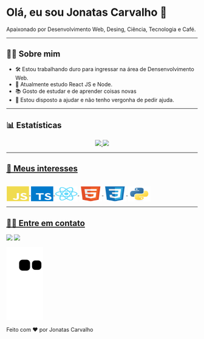 # Olá, eu sou Jonatas Carvalho 👋

Apaixonado por Desenvolvimento Web, Desing, Ciência, Tecnologia e Café. 

---

## **🙋🏾 Sobre mim**
- 🛠️ Estou trabalhando duro para ingressar na área de Densenvolvimento Web.
- 🌱 Atualmente estudo React JS e Node.
- 📚 Gosto de estudar e de aprender coisas novas
- 🤝 Estou disposto a ajudar e não tenho vergonha de pedir ajuda. 

---

## **📊 Estatísticas**
<div align="center">
  <a href="https://github.com/JonatasC17">
  <img height="180em" src="https://github-readme-stats.vercel.app/api?username=JonatasC17&show_icons=true&theme=tokyonight&include_all_commits=true&count_private=true"/>
  <img height="180em" src="https://github-readme-stats.vercel.app/api/top-langs/?username=JonatasC17&layout=compact&langs_count=7&theme=tokyonight"/>
</div>
  
  ---
  
## **🤩 Meus interesses**
  
<div style="display: inline_block"><br>
  <img align="center" alt="Jonatas-Js" height="40" width="60" src="https://raw.githubusercontent.com/devicons/devicon/master/icons/javascript/javascript-plain.svg">
  <img align="center" alt="Jonatas-Ts" height="40" width="60" src="https://raw.githubusercontent.com/devicons/devicon/master/icons/typescript/typescript-plain.svg">
  <img align="center" alt="Jonatas-React" height="40" width="60" src="https://raw.githubusercontent.com/devicons/devicon/master/icons/react/react-original.svg">
  <img align="center" alt="Jonatas-HTML" height="40" width="60" src="https://raw.githubusercontent.com/devicons/devicon/master/icons/html5/html5-original.svg">
  <img align="center" alt="Jonatas-CSS" height="40" width="60" src="https://raw.githubusercontent.com/devicons/devicon/master/icons/css3/css3-original.svg">
  <img align="center" alt="Jonatas-Python" height="40" width="60" src="https://raw.githubusercontent.com/devicons/devicon/master/icons/python/python-original.svg">
</div>
  
---
  
## **🤜🤛 Entre em contato**
<div> 
  <a href = "mailto:jonatascarvalho17@gmail.com"><img src="https://img.shields.io/badge/-Gmail-%23333?style=for-the-badge&logo=gmail&logoColor=white" target="_blank"></a>
  <a href="https://www.linkedin.com/in/jonatascarvalho17/" target="_blank"><img src="https://img.shields.io/badge/-LinkedIn-%230077B5?style=for-the-badge&logo=linkedin&logoColor=white" target="_blank"></a> 
</div>
  
  ![Snake animation](https://github.com/JonatasC17/JonatasC17/blob/output/github-contribution-grid-snake.svg)
  
Feito com ❤️ por Jonatas Carvalho 
